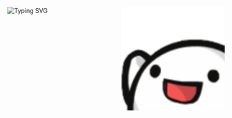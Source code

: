 <a><img width="240" align="right" src="https://github.com/prabh1601/prabh1601/blob/main/pkinghi.png?raw=true"></a>

![Typing SVG](https://readme-typing-svg.herokuapp.com?font=roboto&color=%23F7C51D&size=18&vCenter=true&height=16&lines=Hiiiiii+I'm+Prabh.;I+love+doing+Competitive+Programming.;Oh+and+yes%2C+I+use+Arch+btw;)